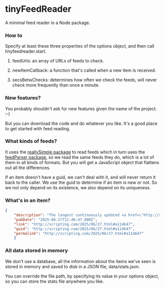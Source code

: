# tinyFeedReader

A minimal feed reader in a Node package.

### How to

Specify at least these three properties of the options object, and then call tinyfeedreader.start.

1. feedUrls: an array of URLs of feeds to check.

2. newItemCallback: a function that's called when a new item is received. 

3. secsBetwChecks: determines how often we check the feeds, will never check more frequently than once a minute. 

### New features?

You probably shouldn't ask for new features given the name of the project. :-)

But you can download the code and do whatever you like. It's a good place to get started with feed reading.

### What kinds of feeds?

It uses the <a href="https://github.com/scripting/reallysimple">reallySimple package</a> to read feeds which in turn uses the <a href="https://github.com/danmactough/node-feedparser">feedParser package</a>, so we read the same feeds they do, which is a lot of them in all kinds of formats. But you will get a JavaScript object that flattens out all the differences. 

If an item doesn't have a guid, we can't deal with it, and will never return it back to the caller. We use the guid to determine if an item is new or not. So we not only depend on its existence, we also depend on its uniqueness. 

### What's in an item?

```JSON{	"description": "The longest continuously updated <a href=\"http://scripting.com/rss.xml\">RSS feed</a> in the known universe.",	"pubDate": "2025-06-27T11:46:47.000Z",	"link": "http://scripting.com/2025/06/27.html#a114647",	"guid": "http://scripting.com/2025/06/27.html#a114647",	"permalink": "http://scripting.com/2025/06/27.html#a114647"	}```

### All data stored in memory

We don't use a database, all the information about the items we've seen is stored in memory and saved to disk in a JSON file, data/stats.json. 

You can override the file path, by specifying its value in your options object, so you can store the stats file anywhere you like. 

